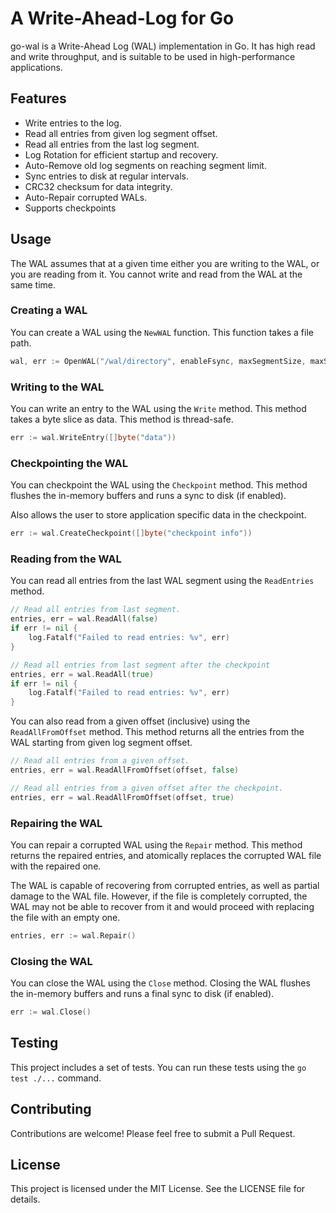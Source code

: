 # A Write-Ahead-Log for Go

go-wal is a Write-Ahead Log (WAL) implementation in Go. It has high read and write throughput, and is suitable to be used in high-performance applications.

## Features

- Write entries to the log.
- Read all entries from given log segment offset.
- Read all entries from the last log segment.
- Log Rotation for efficient startup and recovery.
- Auto-Remove old log segments on reaching segment limit.
- Sync entries to disk at regular intervals.
- CRC32 checksum for data integrity.
- Auto-Repair corrupted WALs.
- Supports checkpoints

## Usage

The WAL assumes that at a given time either you are writing to the WAL, or you are reading from it. You cannot write and read from the WAL at the same time.

### Creating a WAL

You can create a WAL using the `NewWAL` function. This function takes a file path.

```go
wal, err := OpenWAL("/wal/directory", enableFsync, maxSegmentSize, maxSegments)
```

### Writing to the WAL

You can write an entry to the WAL using the `Write` method. This method takes a byte slice as data. This method is thread-safe.

```go
err := wal.WriteEntry([]byte("data"))
```

### Checkpointing the WAL

You can checkpoint the WAL using the `Checkpoint` method. This method flushes the in-memory buffers and runs a sync to disk (if enabled).

Also allows the user to store application specific data in the checkpoint.

```go
err := wal.CreateCheckpoint([]byte("checkpoint info"))
```

### Reading from the WAL

You can read all entries from the last WAL segment using the `ReadEntries` method.

```go
// Read all entries from last segment.
entries, err = wal.ReadAll(false)
if err != nil {
    log.Fatalf("Failed to read entries: %v", err)
}

// Read all entries from last segment after the checkpoint
entries, err = wal.ReadAll(true)
if err != nil {
    log.Fatalf("Failed to read entries: %v", err)
}
```

You can also read from a given offset (inclusive) using the `ReadAllFromOffset` method. This method returns all the entries from the WAL starting from given log segment offset.

```go
// Read all entries from a given offset.
entries, err = wal.ReadAllFromOffset(offset, false)

// Read all entries from a given offset after the checkpoint.
entries, err = wal.ReadAllFromOffset(offset, true)
```

### Repairing the WAL

You can repair a corrupted WAL using the `Repair` method. This method returns the repaired entries, and atomically replaces the corrupted WAL file with the repaired one.

The WAL is capable of recovering from corrupted entries, as well as partial damage to the WAL file. However, if the file is completely corrupted, the WAL may not be able to recover from it and would proceed with replacing the file with an empty one.

```go
entries, err := wal.Repair()
```

### Closing the WAL

You can close the WAL using the `Close` method. Closing the WAL flushes the in-memory buffers and runs a final sync to disk (if enabled).

```go
err := wal.Close()
```

## Testing

This project includes a set of tests. You can run these tests using the `go test ./...` command.

## Contributing

Contributions are welcome! Please feel free to submit a Pull Request.

## License

This project is licensed under the MIT License. See the LICENSE file for details.
